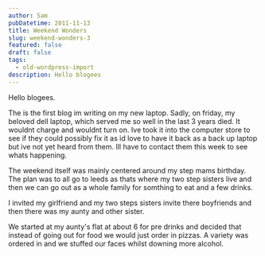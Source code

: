 ```yaml
---
author: Sam
pubDatetime: 2011-11-13
title: Weekend Wonders
slug: weekend-wonders-3
featured: false
draft: false
tags:
  - old-wordpress-import
description: Hello blogees
---
```


Hello blogees.

The is the first blog im writing on my new laptop. Sadly, on friday, my beloved dell laptop, which served me so well in the last 3 years died. It wouldnt charge and wouldnt turn on. Ive took it into the computer store to see if they could possibly fix it as id love to have it back as a back up laptop but ive not yet heard from them. Ill have to contact them this week to see whats happening.

The weekend itself was mainly centered around my step mams birthday. The plan was to all go to leeds as thats where my two step sisters live and then we can go out as a whole family for somthing to eat and a few drinks.

I invited my girlfriend and my two steps sisters invite there boyfriends and then there was my aunty and other sister. 

We started at my aunty's flat at about 6 for pre drinks and decided that instead of going out for food we would just order in pizzas. A variety was ordered in and we stuffed our faces whilst downing more alcohol.